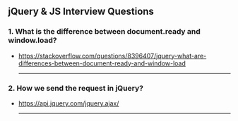 ## jQuery & JS Interview Questions

### 1. What is the difference between document.ready and window.load?<br/>
- https://stackoverflow.com/questions/8396407/jquery-what-are-differences-between-document-ready-and-window-load<hr/>

### 2. How we send the request in jQuery?<br/>
- https://api.jquery.com/jquery.ajax/<hr/>
